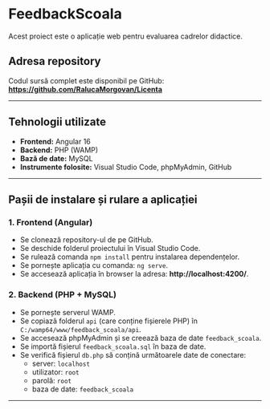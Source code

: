 # FeedbackScoala

Acest proiect este o aplicație web pentru evaluarea cadrelor didactice.

## Adresa repository

Codul sursă complet este disponibil pe GitHub:  
**https://github.com/RalucaMorgovan/Licenta**

---

## Tehnologii utilizate

- **Frontend:** Angular 16  
- **Backend:** PHP (WAMP)  
- **Bază de date:** MySQL  
- **Instrumente folosite:** Visual Studio Code, phpMyAdmin, GitHub

---

## Pașii de instalare și rulare a aplicației

### 1. Frontend (Angular)

- Se clonează repository-ul de pe GitHub.
- Se deschide folderul proiectului în Visual Studio Code.
- Se rulează comanda `npm install` pentru instalarea dependențelor.
- Se pornește aplicația cu comanda: `ng serve`.
- Se accesează aplicația în browser la adresa: **http://localhost:4200/**.

### 2. Backend (PHP + MySQL)

- Se pornește serverul WAMP.
- Se copiază folderul `api` (care conține fișierele PHP) în `C:/wamp64/www/feedback_scoala/api`.
- Se accesează phpMyAdmin și se creează baza de date `feedback_scoala`.
- Se importă fișierul `feedback_scoala.sql` în baza de date.
- Se verifică fișierul `db.php` să conțină următoarele date de conectare:
  - server: `localhost`
  - utilizator: `root`
  - parolă: `root`
  - baza de date: `feedback_scoala`

---


